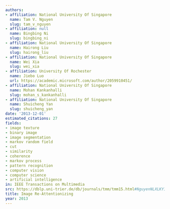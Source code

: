 ```yaml
---
authors:
- affiliation: National University Of Singapore
  name: Tam V. Nguyen
  slug: tam_v_nguyen
- affiliation: null
  name: Bingbing Ni
  slug: bingbing_ni
- affiliation: National University Of Singapore
  name: Hairong Liu
  slug: hairong_liu
- affiliation: National University Of Singapore
  name: Wei Xia
  slug: wei_xia
- affiliation: University Of Rochester
  name: Jiebo Luo
  url: https://academic.microsoft.com/author/2059910451/
- affiliation: National University Of Singapore
  name: Mohan Kankanhalli
  slug: mohan_s_kankanhalli
- affiliation: National University Of Singapore
  name: Shuicheng Yan
  slug: shuicheng_yan
date: '2013-12-01'
estimated_citations: 27
fields:
- image texture
- binary image
- image segmentation
- markov random field
- cut
- similarity
- coherence
- markov process
- pattern recognition
- computer vision
- computer science
- artificial intelligence
in: IEEE Transactions on Multimedia
src: https://dblp.uni-trier.de/db/journals/tmm/tmm15.html#NguyenNLXLKY13
title: Image Re-Attentionizing
year: 2013
---
```

